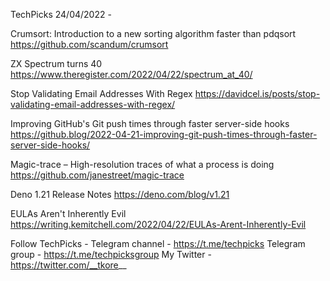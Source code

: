TechPicks 24/04/2022 -

Crumsort: Introduction to a new sorting algorithm faster than pdqsort
https://github.com/scandum/crumsort

ZX Spectrum turns 40
https://www.theregister.com/2022/04/22/spectrum_at_40/

Stop Validating Email Addresses With Regex
https://davidcel.is/posts/stop-validating-email-addresses-with-regex/

Improving GitHub's Git push times through faster server-side hooks
https://github.blog/2022-04-21-improving-git-push-times-through-faster-server-side-hooks/

Magic-trace – High-resolution traces of what a process is doing
https://github.com/janestreet/magic-trace

Deno 1.21 Release Notes
https://deno.com/blog/v1.21

EULAs Aren't Inherently Evil
https://writing.kemitchell.com/2022/04/22/EULAs-Arent-Inherently-Evil

Follow TechPicks -
Telegram channel - https://t.me/techpicks
Telegram group - https://t.me/techpicksgroup
My Twitter - https://twitter.com/__tkore__